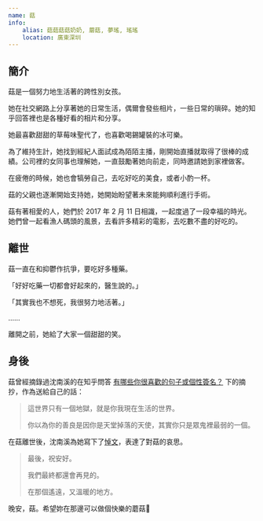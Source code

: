 ```yaml
---
name: 菇
info:
    alias: 菇菇菇菇奶奶, 蘑菇, 夢瑤, 瑤瑤
    location: 廣東深圳
---
```


## 簡介

菇是一個努力地生活著的跨性別女孩。

她在社交網路上分享著她的日常生活，偶爾會發些相片，一些日常的瑣碎。她的知乎回答裡也是各種好看的相片和分享。

她最喜歡甜甜的草莓味聖代了，也喜歡喝錫罐裝的冰可樂。

為了維持生計，她找到經紀人面試成為陌陌主播，剛開始直播就取得了很棒的成績。公司裡的女同事也理解她，一直鼓勵著她向前走，同時邀請她到家裡做客。

在疲倦的時候，她也會犒勞自己，去吃好吃的美食，或者小酌一杯。

菇的父親也逐漸開始支持她，她開始盼望著未來能夠順利進行手術。

菇有著相愛的人，她們於 2017 年 2 月 11 日相識，一起度過了一段幸福的時光。她們曾一起看漁人碼頭的風景，去看許多精彩的電影，去吃數不盡的好吃的。

## 離世

菇一直在和抑鬱作抗爭，要吃好多種藥。

「好好吃藥一切都會好起來的，醫生說的。」

「其實我也不想死，我很努力地活著。」

……

離開之前，她給了大家一個甜甜的笑。

## 身後

菇曾經摘錄過沈南溪的在知乎問答 [有哪些你很喜歡的句子或個性簽名？](https://www.zhihu.com/question/36442613/answer/207763687) 下的摘抄，作為送給自己的話：

> 這世界只有一個地獄，就是你我現在生活的世界。
>
> 你以為你的善良是因你是天堂掉落的天使，其實你只是眾鬼裡最弱的一個。

在菇離世後，沈南溪為她寫下了[悼文](https://archive.md/hQ7AS)，表達了對菇的哀思。

> 最後，祝安好。
> 
> 我們最終都還會再見的。
> 
> 在那個遙遠，又溫暖的地方。

晚安，菇。希望妳在那邊可以做個快樂的蘑菇🍄



